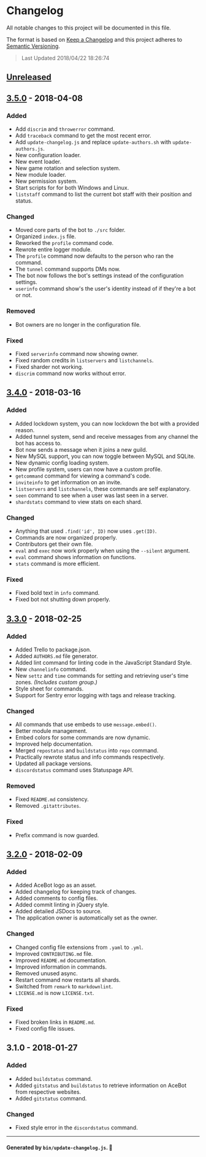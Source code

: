 # Changelog
All notable changes to this project will be documented in this file.

The format is based on [Keep a Changelog](https://keepachangelog.com/en/1.0.0)
and this project adheres to [Semantic Versioning](https://semver.org/spec/v2.0.0.html).

> Last Updated 2018/04/22 18:26:74

## [Unreleased]

## [3.5.0] - 2018-04-08
### Added
- Add `discrim` and `throwerror` command.
- Add `traceback` command to get the most recent error.
- Add `update-changelog.js` and replace `update-authors.sh` with `update-authors.js`.
- New configuration loader.
- New event loader.
- New game rotation and selection system.
- New module loader.
- New permission system.
- Start scripts for for both Windows and Linux.
- `liststaff` command to list the current bot staff with their position and status.

### Changed
- Moved core parts of the bot to `./src` folder.
- Organized `index.js` file.
- Reworked the `profile` command code.
- Rewrote entire logger module.
- The `profile` command now defaults to the person who ran the command.
- The `tunnel` command supports DMs now.
- The bot now follows the bot's settings instead of the configuration settings.
- `userinfo` command show's the user's identity instead of if they're a bot or not.

### Removed
- Bot owners are no longer in the configuration file.

### Fixed
- Fixed `serverinfo` command now showing owner.
- Fixed random credits in `listservers` and `listchannels`.
- Fixed sharder not working.
- `discrim` command now works without error.

## [3.4.0] - 2018-03-16
### Added
- Added lockdown system, you can now lockdown the bot with a provided reason.
- Added tunnel system, send and receive messages from any channel the bot has access to.
- Bot now sends a message when it joins a new guild.
- New MySQL support, you can now toggle between MySQL and SQLite.
- New dynamic config loading system.
- New profile system, users can now have a custom profile.
- `getcommand` command for viewing a command's code.
- `inviteinfo` to get information on an invite.
- `listservers` and `listchannels`, these commands are self explanatory.
- `seen` command to see when a user was last seen in a server.
- `shardstats` command to view stats on each shard.

### Changed
- Anything that used `.find('id', ID)` now uses `.get(ID)`.
- Commands are now organized properly.
- Contributors get their own file.
- `eval` and `exec` now work properly when using the `--silent` argument.
- `eval` command shows information on functions.
- `stats` command is more efficient.

### Fixed
- Fixed bold text in `info` command.
- Fixed bot not shutting down properly.

## [3.3.0] - 2018-02-25
### Added
- Added Trello to package.json.
- Added `AUTHORS.md` file generator.
- Added lint command for linting code in the JavaScript Standard Style.
- New `channelinfo` command.
- New `settz` and `time` commands for setting and retrieving user's time zones. *(Includes custom group.)*
- Style sheet for commands.
- Support for Sentry error logging with tags and release tracking.

### Changed
- All commands that use embeds to use `message.embed()`.
- Better module management.
- Embed colors for some commands are now dynamic.
- Improved help documentation.
- Merged `repostatus` and `buildstatus` into `repo` command.
- Practically rewrote status and info commands respectively.
- Updated all package versions.
- `discordstatus` command uses Statuspage API.

### Removed
- Fixed `README.md` consistency.
- Removed `.gitattributes`.

### Fixed
- Prefix command is now guarded.

## [3.2.0] - 2018-02-09
### Added
- Added AceBot logo as an asset.
- Added changelog for keeping track of changes.
- Added comments to config files.
- Added commit linting in jQuery style.
- Added detailed JSDocs to source.
- The application owner is automatically set as the owner.

### Changed
- Changed config file extensions from `.yaml` to `.yml`.
- Improved `CONTRIBUTING.md` file.
- Improved `README.md` documentation.
- Improved information in commands.
- Removed unused async.
- Restart command now restarts all shards.
- Switched from `remark` to `markdownlint`.
- `LICENSE.md` is now `LICENSE.txt`.

### Fixed
- Fixed broken links in `README.md`.
- Fixed config file issues.

## 3.1.0 - 2018-01-27
### Added
- Added `buildstatus` command.
- Added `gitstatus` and `buildstatus` to retrieve information on AceBot from respective websites.
- Added `gitstatus` command.

### Changed
- Fixed style error in the `discordstatus` command.

[Unreleased]: https://github.com/Aceheliflyer/AceBot/compare/v3.5.0...HEAD
[3.5.0]: https://github.com/Aceheliflyer/AceBot/compare/v3.4.0...v3.5.0
[3.4.0]: https://github.com/Aceheliflyer/AceBot/compare/v3.3.0...v3.4.0
[3.3.0]: https://github.com/Aceheliflyer/AceBot/compare/v3.2.0...v3.3.0
[3.2.0]: https://github.com/Aceheliflyer/AceBot/compare/v3.1.0...v3.2.0

---

#### Generated by `bin/update-changelog.js`. 🚀
